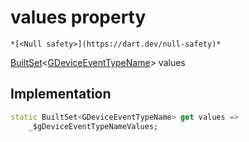 


# values property




    *[<Null safety>](https://dart.dev/null-safety)*




[BuiltSet](https://pub.dev/documentation/built_collection/5.0.0/built_collection/BuiltSet-class.html)&lt;[GDeviceEventTypeName](../../third_party_yonomi_graphql_schema_schema.docs.schema.gql/GDeviceEventTypeName-class.md)> values
  







## Implementation

```dart
static BuiltSet<GDeviceEventTypeName> get values =>
    _$gDeviceEventTypeNameValues;
```








